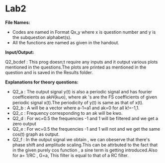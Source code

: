 # Lab2

<strong>File Names:</strong>
- Codes are named in Format Qx_y where x is question number and y is the subquestion alphabet(s).
- All the functions are named as given in the handout.

<strong>Input/Output:</strong>

Q2_bcdef : This prog doesn;t require any inputs and it output various plots mentioned in the questions.The plots are printed as mentioned in the question and is saved in the Results folder.

<strong> Explanations for theory questions: </strong>

- Q2_a : The output signal y(t) is also a periodic signal and has fourier coefficeients as ak𝐻(k𝜔o), where ak 's are the FS coefficients of given periodic signal x(t).The periodicity of y(t) is same as that of x(t).
- Q2_b : A will be a vector where a-1=a1 and ak=0 for all k!=-1,1.
- Q2_c : Frequency corresponding to an ak will be kwo.
- Q2_d : For wc=0.5 the frequencies -1 and 1 will be filtered and we get a zero output
- Q2_e : For wc=0.5 the frequencies -1 and 1 will not  and we get the same cos(t) graph as output.
- Q2_f : In the output signal we obtain , we can obeserve that there's phase shift and amplitude scaling.This can be attrbuted to the fact that in the given purely cos function , a sine term is getting introduced.Also for a= 1/RC , G=a, This filter is equal to that of a RC filter. 
